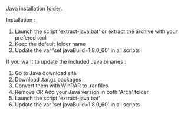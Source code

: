 Java installation folder.

Installation :
  1. Launch the script 'extract-java.bat' or extract the archive with your prefered tool
  2. Keep the default folder name
  3. Update the var 'set javaBuild=1.8.0_60' in all scripts

If you want to update the included Java binaries :
  1. Go to Java download site
  2. Download .tar.gz packages
  3. Convert them with WinRAR to .rar files
  4. Remove OR Add your Java version in both 'Arch' folder
  5. Launch the script 'extract-java.bat'
  5. Update the var 'set javaBuild=1.8.0_60' in all scripts